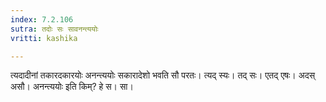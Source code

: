 ```yaml
---
index: 7.2.106
sutra: तदोः सः सावनन्त्ययोः
vritti: kashika

---
```

त्यदादीनां तकारदकारयोः अनन्त्ययोः सकारादेशो भवति सौ परतः। त्यद् स्यः। तद् सः। एतद् एषः। अदस् असौ। अनन्त्ययोः इति किम्? हे स। सा।